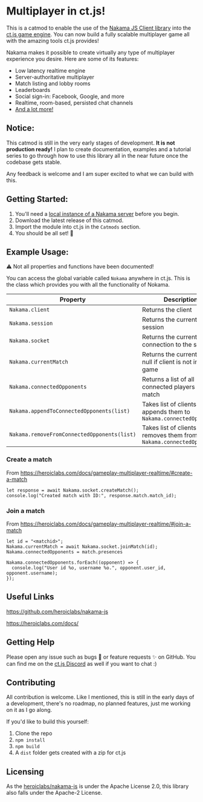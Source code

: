 
# Multiplayer in ct.js!
This is a catmod to enable the use of the [Nakama JS Client library](https://heroiclabs.com/docs/javascript-client-guide/) into the [ct.js game engine](https://ctjs.rocks/). You can now build a fully scalable multiplayer game all with the amazing tools ct.js provides!

Nakama makes it possible to create virtually any type of multiplayer experience you desire. Here are some of its features:

 - Low latency realtime engine
 - Server-authoritative multiplayer
 - Match listing and lobby rooms
 - Leaderboards
 - Social sign-in: Facebook, Google, and more
 - Realtime, room-based, persisted chat channels
 - [And a lot more!](https://heroiclabs.com/)

## Notice:
This catmod is still in the very early stages of development.  **It is not production ready!** I plan to create documentation, examples and a tutorial series to go through how to use this library all in the near future once the codebase gets stable.

Any feedback is welcome and I am super excited to what we can build with this. 


## Getting Started:

 1. You'll need a [local instance of a Nakama server](https://heroiclabs.com/docs/nakama-download/) before you begin.
2. Download the latest release of this catmod.
3. Import the module into ct.js in the `Catmods` section.
4. You should be all set! 🚀


## Example Usage:
⚠️ Not all properties and functions have been documented! 

You can access the global variable called `Nokama` anywhere in ct.js. This is the class which provides you with all the functionality of Nokama.

|Property|Description|
|--|--|
|`Nakama.client`  |Returns the client|
|`Nakama.session`| Returns the current client session
|`Nakama.socket`  |Returns the current socket connection to the server|
|`Nakama.currentMatch`  |Returns the current match, null if client is not in a game|
|`Nakama.connectedOpponents`  |Returns a list of all connected players in the match|
|`Nakama.appendToConnectedOpponents(list)`  |Takes list of clients and appends them to `Nakama.connectedOpponents`|
|`Nakama.removeFromConnectedOpponents(list)`  |Takes list of clients and removes them from `Nakama.connectedOpponents`|

### Create a match
From https://heroiclabs.com/docs/gameplay-multiplayer-realtime/#create-a-match
```
let response = await Nakama.socket.createMatch();
console.log("Created match with ID:", response.match.match_id);
```

### Join a match
From https://heroiclabs.com/docs/gameplay-multiplayer-realtime/#join-a-match
```
let id = "<matchid>";
Nakama.currentMatch = await Nakama.socket.joinMatch(id);
Nakama.connectedOpponents = match.presences

Nakama.connectedOpponents.forEach((opponent) => {
  console.log("User id %o, username %o.", opponent.user_id, opponent.username);
});
```
## Useful Links

https://github.com/heroiclabs/nakama-js

https://heroiclabs.com/docs/

## Getting Help
Please open any issue such as bugs 🐛 or feature requests ✨ on GitHub.  You can find me on the [ct.js Discord](https://discord.gg/Egwh9ETmJF) as well if you want to chat :)

## Contributing 
All contribution is welcome. Like I mentioned, this is still in the early days of a development, there's no roadmap, no planned features, just me working on it as I go along. 

If you'd like to build this yourself:
 1. Clone the repo
 2. `npm install`
 3. `npm build`
 5. A `dist` folder gets created with a zip for ct.js

## Licensing
As the [heroiclabs/nakama-js](https://github.com/heroiclabs/nakama-js) is under the Apache License 2.0, this library also falls under the Apache-2 License.
